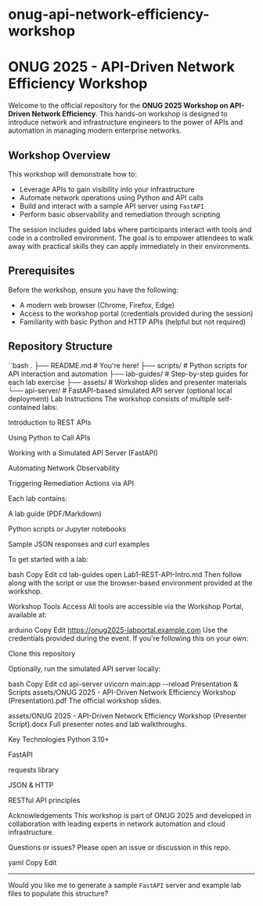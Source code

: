 # onug-api-network-efficiency-workshop

# ONUG 2025 - API-Driven Network Efficiency Workshop

Welcome to the official repository for the **ONUG 2025 Workshop on API-Driven Network Efficiency**. This hands-on workshop is designed to introduce network and infrastructure engineers to the power of APIs and automation in managing modern enterprise networks.

## Workshop Overview

This workshop will demonstrate how to:

- Leverage APIs to gain visibility into your infrastructure
- Automate network operations using Python and API calls
- Build and interact with a sample API server using `FastAPI`
- Perform basic observability and remediation through scripting

The session includes guided labs where participants interact with tools and code in a controlled environment. The goal is to empower attendees to walk away with practical skills they can apply immediately in their environments.

## Prerequisites

Before the workshop, ensure you have the following:

- A modern web browser (Chrome, Firefox, Edge)
- Access to the workshop portal (credentials provided during the session)
- Familiarity with basic Python and HTTP APIs (helpful but not required)

## Repository Structure

``bash
.
├── README.md              # You're here!
├── scripts/               # Python scripts for API interaction and automation
├── lab-guides/            # Step-by-step guides for each lab exercise
├── assets/                # Workshop slides and presenter materials
└── api-server/            # FastAPI-based simulated API server (optional local deployment)
 Lab Instructions
The workshop consists of multiple self-contained labs:

Introduction to REST APIs

Using Python to Call APIs

Working with a Simulated API Server (FastAPI)

Automating Network Observability

Triggering Remediation Actions via API

Each lab contains:

A lab guide (PDF/Markdown)

Python scripts or Jupyter notebooks

Sample JSON responses and curl examples

To get started with a lab:

bash
Copy
Edit
cd lab-guides
open Lab1-REST-API-Intro.md
Then follow along with the script or use the browser-based environment provided at the workshop.

 Workshop Tools Access
All tools are accessible via the Workshop Portal, available at:

arduino
Copy
Edit
 https://onug2025-labportal.example.com
Use the credentials provided during the event. If you're following this on your own:

Clone this repository

Optionally, run the simulated API server locally:

bash
Copy
Edit
cd api-server
uvicorn main:app --reload
 Presentation & Scripts
assets/ONUG 2025 - API-Driven Network Efficiency Workshop (Presentation).pdf
The official workshop slides.

assets/ONUG 2025 - API-Driven Network Efficiency Workshop (Presenter Script).docx
Full presenter notes and lab walkthroughs.

 Key Technologies
Python 3.10+

FastAPI

requests library

JSON & HTTP

RESTful API principles

 Acknowledgements
This workshop is part of ONUG 2025 and developed in collaboration with leading experts in network automation and cloud infrastructure.

 Questions or issues?
Please open an issue or discussion in this repo.

yaml
Copy
Edit

---

Would you like me to generate a sample `FastAPI` server and example lab files to populate this structure?
